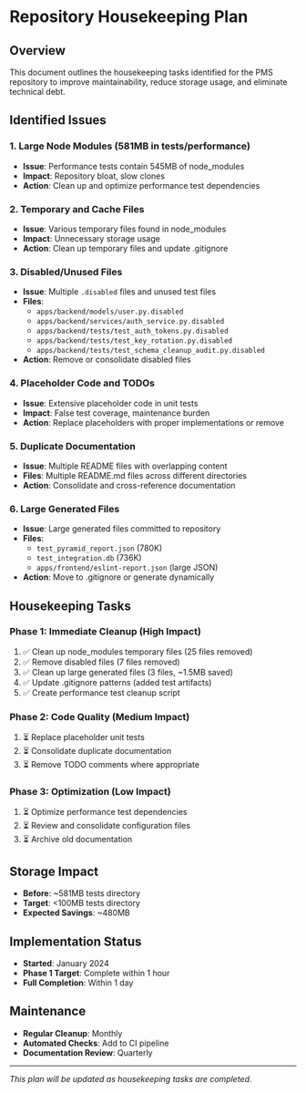 # Repository Housekeeping Plan

## Overview
This document outlines the housekeeping tasks identified for the PMS repository to improve maintainability, reduce storage usage, and eliminate technical debt.

## Identified Issues

### 1. Large Node Modules (581MB in tests/performance)
- **Issue**: Performance tests contain 545MB of node_modules
- **Impact**: Repository bloat, slow clones
- **Action**: Clean up and optimize performance test dependencies

### 2. Temporary and Cache Files
- **Issue**: Various temporary files found in node_modules
- **Impact**: Unnecessary storage usage
- **Action**: Clean up temporary files and update .gitignore

### 3. Disabled/Unused Files
- **Issue**: Multiple `.disabled` files and unused test files
- **Files**: 
  - `apps/backend/models/user.py.disabled`
  - `apps/backend/services/auth_service.py.disabled`
  - `apps/backend/tests/test_auth_tokens.py.disabled`
  - `apps/backend/tests/test_key_rotation.py.disabled`
  - `apps/backend/tests/test_schema_cleanup_audit.py.disabled`
- **Action**: Remove or consolidate disabled files

### 4. Placeholder Code and TODOs
- **Issue**: Extensive placeholder code in unit tests
- **Impact**: False test coverage, maintenance burden
- **Action**: Replace placeholders with proper implementations or remove

### 5. Duplicate Documentation
- **Issue**: Multiple README files with overlapping content
- **Files**: Multiple README.md files across different directories
- **Action**: Consolidate and cross-reference documentation

### 6. Large Generated Files
- **Issue**: Large generated files committed to repository
- **Files**: 
  - `test_pyramid_report.json` (780K)
  - `test_integration.db` (736K)
  - `apps/frontend/eslint-report.json` (large JSON)
- **Action**: Move to .gitignore or generate dynamically

## Housekeeping Tasks

### Phase 1: Immediate Cleanup (High Impact)
1. ✅ Clean up node_modules temporary files (25 files removed)
2. ✅ Remove disabled files (7 files removed)
3. ✅ Clean up large generated files (3 files, ~1.5MB saved)
4. ✅ Update .gitignore patterns (added test artifacts)
5. ✅ Create performance test cleanup script

### Phase 2: Code Quality (Medium Impact)
1. ⏳ Replace placeholder unit tests
2. ⏳ Consolidate duplicate documentation
3. ⏳ Remove TODO comments where appropriate

### Phase 3: Optimization (Low Impact)
1. ⏳ Optimize performance test dependencies
2. ⏳ Review and consolidate configuration files
3. ⏳ Archive old documentation

## Storage Impact
- **Before**: ~581MB tests directory
- **Target**: <100MB tests directory
- **Expected Savings**: ~480MB

## Implementation Status
- **Started**: January 2024
- **Phase 1 Target**: Complete within 1 hour
- **Full Completion**: Within 1 day

## Maintenance
- **Regular Cleanup**: Monthly
- **Automated Checks**: Add to CI pipeline
- **Documentation Review**: Quarterly

---
*This plan will be updated as housekeeping tasks are completed.*